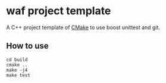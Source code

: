 # waf project template

A C++ project template of [CMake](http://www.cmake.org/)
to use boost unittest and git.

## How to use

    cd build
    cmake ..
    make -j4
    make test
